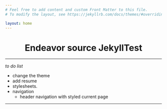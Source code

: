 ```yaml
---
# Feel free to add content and custom Front Matter to this file.
# To modify the layout, see https://jekyllrb.com/docs/themes/#overriding-theme-defaults

layout: home
---
```


<h1 style="text-align:center">Endeavor source JekyllTest</h1>

---

*to do list*
* change the theme
* add resume
* stylesheets.
* navigation
  * header navigation with styled current page

---

